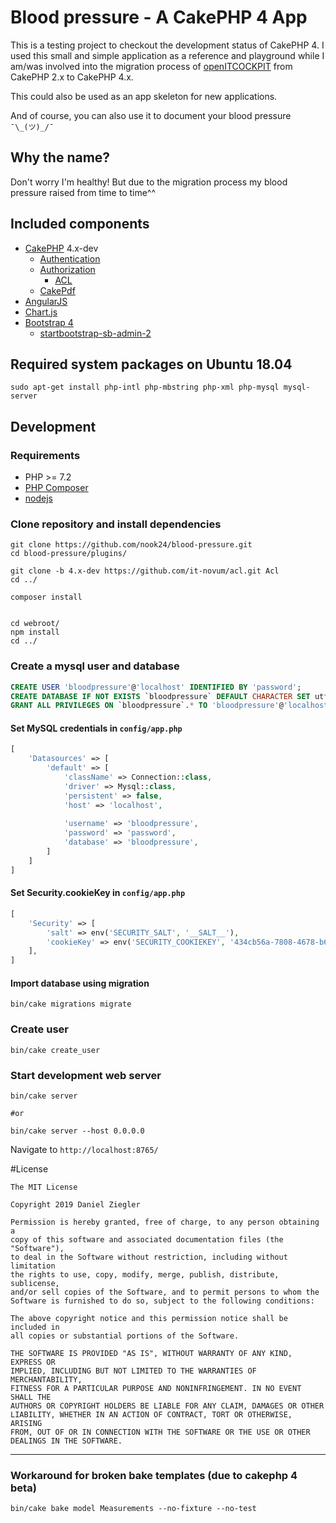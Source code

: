 # Blood pressure - A CakePHP 4 App

This is a testing project to checkout the development status of CakePHP 4.
I used this small and simple application as a reference and playground while I am/was involved
into the migration process of [openITCOCKPIT](https://github.com/it-novum/openITCOCKPIT)
from CakePHP 2.x to CakePHP 4.x. 

This could also be used as an app skeleton for new applications.

And of course, you can also use it to document your blood pressure `¯\_(ツ)_/¯`

## Why the name?
Don't worry I'm healthy!
But due to the migration process my blood pressure raised from time to time^^


## Included components

- [CakePHP](https://github.com/cakephp/cakephp) 4.x-dev
    - [Authentication](https://book.cakephp.org/authentication/1.1/en/)
    - [Authorization](https://book.cakephp.org/authorization/1.1/en/request-authorization-middleware.html)
        - [ACL](https://github.com/it-novum/acl/tree/4.x-dev)
    - [CakePdf](https://github.com/FriendsOfCake/CakePdf)
- [AngularJS](https://angularjs.org/)
- [Chart.js](https://www.chartjs.org/)
- [Bootstrap 4](https://github.com/twbs/bootstrap)
    - [startbootstrap-sb-admin-2](https://github.com/BlackrockDigital/startbootstrap-sb-admin-2)

## Required system packages on Ubuntu 18.04
````
sudo apt-get install php-intl php-mbstring php-xml php-mysql mysql-server
````

## Development

### Requirements
 - PHP >= 7.2
 - [PHP Composer](https://getcomposer.org/)
 - [nodejs](https://nodejs.org/en/)

### Clone repository and install dependencies
```
git clone https://github.com/nook24/blood-pressure.git
cd blood-pressure/plugins/

git clone -b 4.x-dev https://github.com/it-novum/acl.git Acl
cd ../

composer install


cd webroot/
npm install
cd ../
```

### Create a mysql user and database
```SQL
CREATE USER 'bloodpressure'@'localhost' IDENTIFIED BY 'password';
CREATE DATABASE IF NOT EXISTS `bloodpressure` DEFAULT CHARACTER SET utf8mb4 DEFAULT COLLATE utf8mb4_general_ci;
GRANT ALL PRIVILEGES ON `bloodpressure`.* TO 'bloodpressure'@'localhost';
```

#### Set MySQL credentials in `config/app.php`
```PHP
[
    'Datasources' => [
        'default' => [
            'className' => Connection::class,
            'driver' => Mysql::class,
            'persistent' => false,
            'host' => 'localhost',
        
            'username' => 'bloodpressure',
            'password' => 'password',
            'database' => 'bloodpressure',
        ]
    ]
]
```

#### Set Security.cookieKey in `config/app.php`
```PHP
[
    'Security' => [
        'salt' => env('SECURITY_SALT', '__SALT__'),
        'cookieKey' => env('SECURITY_COOKIEKEY', '434cb56a-7808-4678-b649-db51e4d32629'),
    ],
]
```

#### Import database using migration
```
bin/cake migrations migrate
```

### Create user
```
bin/cake create_user
```

### Start development web server
````
bin/cake server

#or

bin/cake server --host 0.0.0.0
````

Navigate to `http://localhost:8765/`

#License
```
The MIT License

Copyright 2019 Daniel Ziegler

Permission is hereby granted, free of charge, to any person obtaining a
copy of this software and associated documentation files (the "Software"),
to deal in the Software without restriction, including without limitation
the rights to use, copy, modify, merge, publish, distribute, sublicense,
and/or sell copies of the Software, and to permit persons to whom the
Software is furnished to do so, subject to the following conditions:

The above copyright notice and this permission notice shall be included in
all copies or substantial portions of the Software.

THE SOFTWARE IS PROVIDED "AS IS", WITHOUT WARRANTY OF ANY KIND, EXPRESS OR
IMPLIED, INCLUDING BUT NOT LIMITED TO THE WARRANTIES OF MERCHANTABILITY,
FITNESS FOR A PARTICULAR PURPOSE AND NONINFRINGEMENT. IN NO EVENT SHALL THE
AUTHORS OR COPYRIGHT HOLDERS BE LIABLE FOR ANY CLAIM, DAMAGES OR OTHER
LIABILITY, WHETHER IN AN ACTION OF CONTRACT, TORT OR OTHERWISE, ARISING
FROM, OUT OF OR IN CONNECTION WITH THE SOFTWARE OR THE USE OR OTHER
DEALINGS IN THE SOFTWARE.
```

---

### Workaround for broken bake templates (due to cakephp 4 beta)
````
bin/cake bake model Measurements --no-fixture --no-test
````


